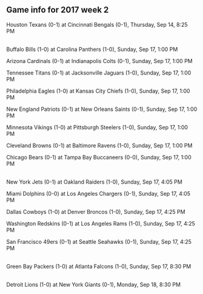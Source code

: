 ## Game info for 2017 week 2
Houston Texans (0-1) at Cincinnati Bengals (0-1), Thursday, Sep 14, 8:25 PM

<br/>Buffalo Bills (1-0) at Carolina Panthers (1-0), Sunday, Sep 17, 1:00 PM

Arizona Cardinals (0-1) at Indianapolis Colts (0-1), Sunday, Sep 17, 1:00 PM

Tennessee Titans (0-1) at Jacksonville Jaguars (1-0), Sunday, Sep 17, 1:00 PM

Philadelphia Eagles (1-0) at Kansas City Chiefs (1-0), Sunday, Sep 17, 1:00 PM

New England Patriots (0-1) at New Orleans Saints (0-1), Sunday, Sep 17, 1:00 PM

Minnesota Vikings (1-0) at Pittsburgh Steelers (1-0), Sunday, Sep 17, 1:00 PM

Cleveland Browns (0-1) at Baltimore Ravens (1-0), Sunday, Sep 17, 1:00 PM

Chicago Bears (0-1) at Tampa Bay Buccaneers (0-0), Sunday, Sep 17, 1:00 PM

<br/>New York Jets (0-1) at Oakland Raiders (1-0), Sunday, Sep 17, 4:05 PM

Miami Dolphins (0-0) at Los Angeles Chargers (0-1), Sunday, Sep 17, 4:05 PM

Dallas Cowboys (1-0) at Denver Broncos (1-0), Sunday, Sep 17, 4:25 PM

Washington Redskins (0-1) at Los Angeles Rams (1-0), Sunday, Sep 17, 4:25 PM

San Francisco 49ers (0-1) at Seattle Seahawks (0-1), Sunday, Sep 17, 4:25 PM

<br/>Green Bay Packers (1-0) at Atlanta Falcons (1-0), Sunday, Sep 17, 8:30 PM

<br/>Detroit Lions (1-0) at New York Giants (0-1), Monday, Sep 18, 8:30 PM

